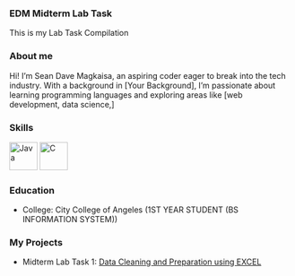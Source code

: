 ### EDM Midterm Lab Task
This is my Lab Task Compilation
### About me
Hi! I’m Sean Dave Magkaisa, an aspiring coder eager to break into the tech industry. With a background in [Your Background], I’m passionate about learning programming languages and exploring areas like [web development, data science,]
### Skills
<img src="https://cdn.jsdelivr.net/gh/devicons/devicon/icons/java/java-original.svg" alt="Java" width="50" height="50"/> <img src="https://cdn.jsdelivr.net/gh/devicons/devicon/icons/c/c-original.svg" alt="C" width="50" height="50"/>
### Education
- College: City College of Angeles (1ST YEAR STUDENT (BS INFORMATION SYSTEM))

### My Projects
 - Midterm Lab Task 1: [Data Cleaning and Preparation using EXCEL](https://github.com/sengutts/EDM--Midterm-Lab-Task/tree/main/EDM%20%20Midterm%20Task%201)
